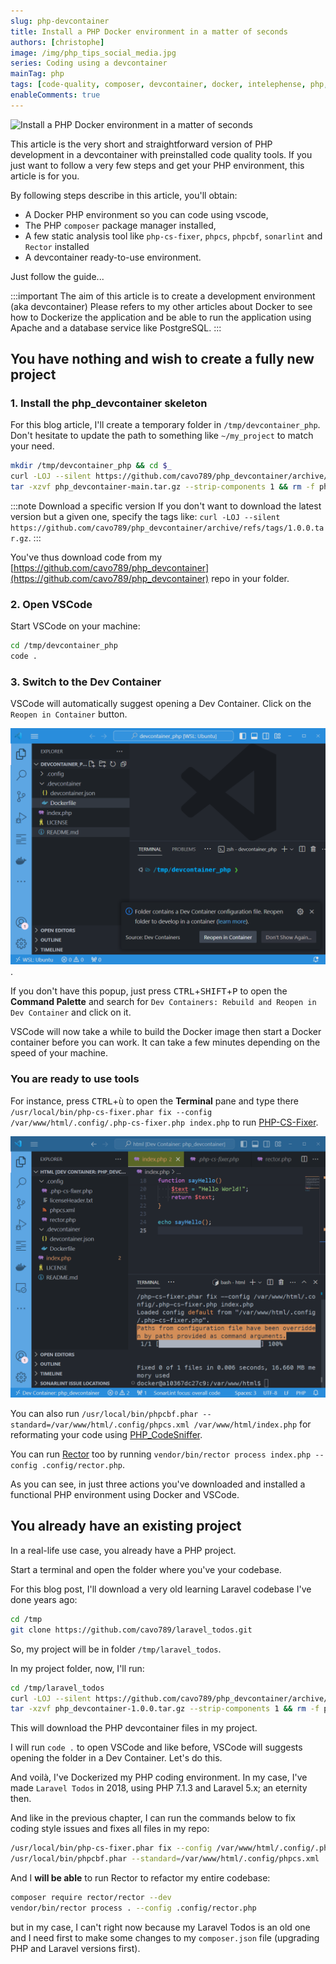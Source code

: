```yaml
---
slug: php-devcontainer
title: Install a PHP Docker environment in a matter of seconds
authors: [christophe]
image: /img/php_tips_social_media.jpg
series: Coding using a devcontainer
mainTag: php
tags: [code-quality, composer, devcontainer, docker, intelephense, php, php-cs-fixer, phpcs, phpcbf, rectorphp, sonarlint, vscode]
enableComments: true
---
```

![Install a PHP Docker environment in a matter of seconds](/img/php_tips_banner.jpg)

This article is the very short and straightforward version of <Link to="/blog/vscode-devcontainer">PHP development in a devcontainer with preinstalled code quality tools</Link>. If you just want to follow a very few steps and get your PHP environment, this article is for you.

By following steps describe in this article, you'll obtain:

* A Docker PHP environment so you can code using vscode,
* The PHP `composer` package manager installed,
* A few static analysis tool like `php-cs-fixer`, `phpcs`, `phpcbf`, `sonarlint` and `Rector` installed
* A devcontainer ready-to-use environment.

Just follow the guide...

:::important The aim of this article is to create a development environment (aka devcontainer)
Please refers to my other articles about <Link to="/blog/tags/docker">Docker</Link> to see how to Dockerize the application and be able to run the application using <Link to="/blog/tags/apache">Apache</Link> and a database service like <Link to="/blog/tags/postgresql">PostgreSQL</Link>.
:::

<!-- truncate -->

## You have nothing and wish to create a fully new project

### 1. Install the php_devcontainer skeleton

For this blog article, I'll create a temporary folder in `/tmp/devcontainer_php`. Don't hesitate to update the path to something like `~/my_project` to match your need.

```bash
mkdir /tmp/devcontainer_php && cd $_
curl -LOJ --silent https://github.com/cavo789/php_devcontainer/archive/refs/heads/main.tar.gz
tar -xzvf php_devcontainer-main.tar.gz --strip-components 1 && rm -f php_devcontainer-main.tar.gz
```

:::note Download a specific version
If you don't want to download the latest version but a given one, specify the tags like: `curl -LOJ --silent https://github.com/cavo789/php_devcontainer/archive/refs/tags/1.0.0.tar.gz`.
:::

You've thus download code from my [https://github.com/cavo789/php_devcontainer](https://github.com/cavo789/php_devcontainer) repo in your folder.

### 2. Open VSCode

Start VSCode on your machine:

```bash
cd /tmp/devcontainer_php
code .
```

### 3. Switch to the Dev Container

VSCode will automatically suggest opening a Dev Container. Click on the `Reopen in Container` button.

![VSCode automatically suggest opening a Dev Container](./images/vscode_starting.png).

If you don't have this popup, just press <kbd>CTRL</kbd>+<kbd>SHIFT</kbd>+<kbd>P</kbd> to open the **Command Palette** and search for `Dev Containers: Rebuild and Reopen in Dev Container` and click on it.

VSCode will now take a while to build the Docker image then start a Docker container before you can work. It can take a few minutes depending on the speed of your machine.

### You are ready to use tools

For instance, press <kbd>CTRL</kbd>+<kbd>ù</kbd> to open the **Terminal** pane and type there `/usr/local/bin/php-cs-fixer.phar fix --config /var/www/html/.config/.php-cs-fixer.php index.php` to run [PHP-CS-Fixer](https://github.com/PHP-CS-Fixer/PHP-CS-Fixer).

![PHP-CS-Fixer](./images/php-cs-fixer.png)

You can also run `/usr/local/bin/phpcbf.phar --standard=/var/www/html/.config/phpcs.xml /var/www/html/index.php` for reformating your code using [PHP_CodeSniffer](https://github.com/squizlabs/PHP_CodeSniffer).

You can run [Rector](https://github.com/rectorphp/rector) too by running `vendor/bin/rector process index.php --config .config/rector.php`.

As you can see, in just three actions you've downloaded and installed a functional PHP environment using Docker and VSCode.

## You already have an existing project

In a real-life use case, you already have a PHP project.

Start a terminal and open the folder where you've your codebase.

For this blog post, I'll download a very old learning Laravel codebase I've done years ago:

```bash
cd /tmp
git clone https://github.com/cavo789/laravel_todos.git
```

So, my project will be in folder `/tmp/laravel_todos`.

In my project folder, now, I'll run:

```bash
cd /tmp/laravel_todos
curl -LOJ --silent https://github.com/cavo789/php_devcontainer/archive/refs/tags/1.0.0.tar.gz
tar -xzvf php_devcontainer-1.0.0.tar.gz --strip-components 1 && rm -f php_devcontainer-1.0.0.tar.gz
```

This will download the PHP devcontainer files in my project.

I will run `code .` to open VSCode and like before, VSCode will suggests opening the folder in a Dev Container. Let's do this.

And voilà, I've Dockerized my PHP coding environment. In my case, I've made `Laravel Todos` in 2018, using PHP 7.1.3 and Laravel 5.x; an eternity then.

And like in the previous chapter, I can run the commands below to fix coding style issues and fixes all files in my repo:

```bash
/usr/local/bin/php-cs-fixer.phar fix --config /var/www/html/.config/.php-cs-fixer.php .
/usr/local/bin/phpcbf.phar --standard=/var/www/html/.config/phpcs.xml .
```

And I **will be able** to run Rector to refactor my entire codebase:

```bash
composer require rector/rector --dev
vendor/bin/rector process . --config .config/rector.php
```

but in my case, I can't right now because my Laravel Todos is an old one and I need first to make some changes to my `composer.json` file (upgrading PHP and Laravel versions first).
